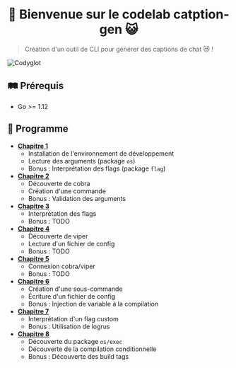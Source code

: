 <h1 align="center">👋 Bienvenue sur le codelab catption-gen 😺</h1>

> Création d'un outil de CLI pour générer des captions de chat 😻 !

![Codyglot](https://raw.githubusercontent.com/Zenika/catption-gen/master/demo.gif)

## 🛤 Prérequis
 * Go >= 1.12

## 📑 Programme

 * [**Chapitre 1**](https://github.com/Zenika/catption/blob/chapter1)
   * Installation de l'environnement de développement
   * Lecture des arguments (package `os`)
   * Bonus : Interprétation des flags (package `flag`)
 * [**Chapitre 2**](https://github.com/Zenika/catption/blob/chapter2)
   * Découverte de cobra
   * Création d'une commande
   * Bonus : Validation des arguments
 * [**Chapitre 3**](https://github.com/Zenika/catption/blob/chapter3)
   * Interprétation des flags
   * Bonus : TODO
 * [**Chapitre 4**](https://github.com/Zenika/catption/blob/chapter4)
   * Découverte de viper
   * Lecture d'un fichier de config
   * Bonus : TODO
 * [**Chapitre 5**](https://github.com/Zenika/catption/blob/chapter5)
   * Connexion cobra/viper
   * Bonus : TODO
 * [**Chapitre 6**](https://github.com/Zenika/catption/blob/chapter6)
   * Création d'une sous-commande
   * Écriture d'un fichier de config
   * Bonus : Injection de variable à la compilation
 * [**Chapitre 7**](https://github.com/Zenika/catption/blob/chapter7)
   * Interprétation d'un flag custom
   * Bonus : Utilisation de logrus
 * [**Chapitre 8**](https://github.com/Zenika/catption/blob/chapter8)
   * Découverte du package `os/exec`
   * Découverte de la compilation conditionnelle
   * Bonus : Découverte des build tags

